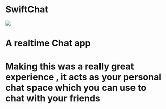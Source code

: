# SwiftChat
<img src="https://cdn.dribbble.com/users/1894420/screenshots/14081986/media/790c0983a729e5ce15f4d25f42697e77.gif"></img><br>
<h1>A realtime Chat app</h1>
<h1>Making this was a really great experience , it acts as your personal chat space which you can use to chat with your friends </h1>
